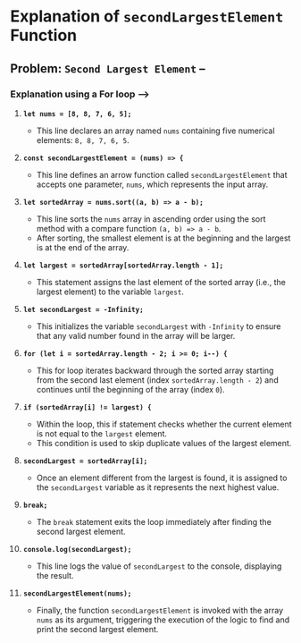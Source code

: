 # Explanation of `secondLargestElement` Function

## Problem: `Second Largest Element` –

### Explanation using a For loop -->

1. **`let nums = [8, 8, 7, 6, 5];`**

   - This line declares an array named `nums` containing five numerical elements: `8, 8, 7, 6, 5`.

2. **`const secondLargestElement = (nums) => {`**

   - This line defines an arrow function called `secondLargestElement` that accepts one parameter, `nums`, which represents the input array.

3. **`let sortedArray = nums.sort((a, b) => a - b);`**

   - This line sorts the `nums` array in ascending order using the sort method with a compare function `(a, b) => a - b`.
   - After sorting, the smallest element is at the beginning and the largest is at the end of the array.

4. **`let largest = sortedArray[sortedArray.length - 1];`**

   - This statement assigns the last element of the sorted array (i.e., the largest element) to the variable `largest`.

5. **`let secondLargest = -Infinity;`**

   - This initializes the variable `secondLargest` with `-Infinity` to ensure that any valid number found in the array will be larger.

6. **`for (let i = sortedArray.length - 2; i >= 0; i--) {`**

   - This for loop iterates backward through the sorted array starting from the second last element (index `sortedArray.length - 2`) and continues until the beginning of the array (index `0`).

7. **`if (sortedArray[i] != largest) {`**

   - Within the loop, this if statement checks whether the current element is not equal to the `largest` element.
   - This condition is used to skip duplicate values of the largest element.

8. **`secondLargest = sortedArray[i];`**

   - Once an element different from the largest is found, it is assigned to the `secondLargest` variable as it represents the next highest value.

9. **`break;`**

   - The `break` statement exits the loop immediately after finding the second largest element.

10. **`console.log(secondLargest);`**

    - This line logs the value of `secondLargest` to the console, displaying the result.

11. **`secondLargestElement(nums);`**
    - Finally, the function `secondLargestElement` is invoked with the array `nums` as its argument, triggering the execution of the logic to find and print the second largest element.
